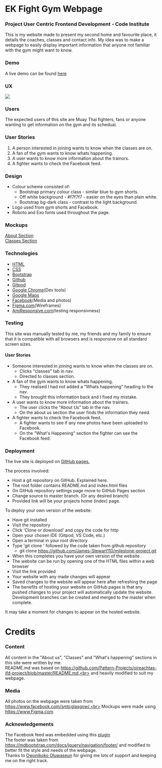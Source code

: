 # EK Fight Gym Webpage #
### Project User Centric Frontend Development - Code Institute ###

This is my website made to present my second home and favourite place, it details the coaches, classes and contact info.
My idea was to make a webpage to easily display important information that anyone not familiar with the gym 
might want to know.

### Demo ###
A live demo can be found <a href="https://james-stewart110.github.io/milestone-project/">here</a>

### UX ###
<img src="https://github.com/James-Stewart110/milestone-project/blob/master/mockups/ux-image-2.png">

### Users ###
The expected users of this site are Muay Thai fighters, fans or anyone wanting to get information on
the gym and its schedual.

### User Stories ###
1. A person interested in joining wants to know when the classes are on.<br>
2. A fan of the gym wants to know whats happening.<br>
3. A user wants to know more information about the trainors.<br>
4. A fighter wants to check the Facebook feed.<br>

### Design ###
* Colour scheme consisted of:<br>
  * Bootstrap primary colour class - similar blue to gym shorts.<br>
  * Off white background - #f7f7f7 - easier on the eyes than plain white.<br>
  * Bootstrap bg-dark class - contrast to the light background.<br>
* Logo used from gym shorts and Facebook.<br>
* Roboto and Exo fonts used throughout the page.<br>

### Mockups ###
<a href="https://www.figma.com/file/mfFqI6RbIO5u7GqHcGhVII/Untitled?node-id=0%3A1" target="_blank">About Section</a><br>
<a href="https://www.figma.com/file/mfFqI6RbIO5u7GqHcGhVII/Untitled?node-id=2%3A7" target="_blank">Classes Section</a><br>

### Technologies ###
* <a href="https://en.wikipedia.org/wiki/HTML">HTML</a>
* <a href="https://en.wikipedia.org/wiki/Cascading_Style_Sheets">CSS</a>
* <a href="https://getbootstrap.com/docs/4.4/getting-started/introduction/">Bootstrap</a>
* <a href="https://github.com/">Github</a>
* <a href="https://www.gitpod.io/">Gitpod</a>
* <a href="https://www.google.com/chrome/">Google Chrome</a>(Dev tools)
* <a href="https://www.google.com/maps">Google Maps</a>
* <a href="https://www.facebook.com/smtcglasgow/">Facebook</a>(Media and photos)
* <a href="https://www.figma.com/">Figma.com</a>(Wireframes)
* <a href="http://ami.responsivedesign.is/">AmiResponsive.com</a>(testing responsivness)

### Testing ###
This site was manually tested by me, my friends and my family to ensure that it is compatible with all browsers 
and is responsive on all standard screen sizes.

<h4>User Stories</h4>

* Someone interested in joining wants to know when the classes are on.
  * Clicks "classes" tab in nav.
  * Directed to classes section.
* A fan of the gym wants to know whats happening.
  * They realised I had not added a "Whats happening" heading to the nav.
  * They brought this information back and I fixed my mistake.
* A user wants to know more information about the trainers.
  * The user clicks the "About Us" tab in the nav.
  * On the about us section the user finds the information they need.
* A fighter wants to check the Facebook feed.
  * A fighter wants to see if any new photos have been uploaded to Facebook.
  * On the "What's Happening" section the fighter can see the Facebook feed.


### Deployment ###
The live site is deployed on <a href="https://james-stewart110.github.io/milestone-project/">GitHub pages.</a>

The process involved:

- Host a git repository on GitHub. Explained here.<br>
- The root folder contains README.md and index.html files<br>
- On GitHub repository settings page move to GitHub Pages section<br>
- Change source to master branch. (Or any desired branch)<br>
- Provided link will be your projects home (index) page.<br>

To deploy your own version of the website:<br>

- Have git installed<br>
- Visit the repository<br>
- Click 'Clone or download' and copy the code for http<br>
- Open your chosen IDE (Gitpod, VS Code, etc.)<br>
- Open a terminal in your root directory<br>
- Type 'git clone ' followed by the code taken from github repository<br>
  - git clone https://github.com/James-Stewart110/milestone-project.git<br>
- When this completes you have your own version of the website<br>
- The website can be run by opening one of the HTML files within a web browser<br>
- Visit the link provided<br>
- Your website with any made changes will appear<br>
- Saved changes to the website will appear here after refreshing the page<br>
- The benefits of hosting your website on GitHub pages is that any pushed changes to your project will automatically update the website. Development branches can be created and merged to the master when complete.<br>

It may take a moment for changes to appear on the hosted website.<br>

# Credits #
### Content ###
All content in the "About us", "Classes" and "What's happening" sections in this site were written by me.<br>
README.md was based on https://github.com/Pattern-Projects/oireachtas-ifd-project/blob/master/README.md,<br>
and heavily modified to suit my webpage.

### Media ###
All photos on the webpage were taken from https://www.facebook.com/smtcglasgow/.<br>
Mockups were made using https://www.Figma.com<br>

### Acknowledgements ###
The Facebook feed was embedded using this <a href="https://developers.facebook.com/docs/plugins/page-plugin/">plugin</a><br>
The footer was taken from https://mdbootstrap.com/docs/jquery/navigation/footer/ and modified to better fit the 
style and needs of the webpage.<br>
Thanks to <a href="https://www.linkedin.com/in/oluwaseun-owonikoko-190318135/" target="_blank">Owonikoko Oluwaseun</a> for giving me lots of support and keeping me on the right track.

